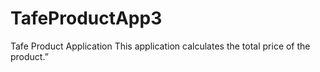 # TafeProductApp3
Tafe Product Application
This application calculates the total price of the product.”
